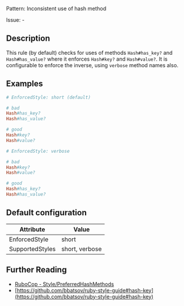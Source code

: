Pattern: Inconsistent use of hash method

Issue: -

## Description

This rule (by default) checks for uses of methods `Hash#has_key?` and `Hash#has_value?` where it enforces `Hash#key?` and `Hash#value?`. It is configurable to enforce the inverse, using `verbose` method names also.

## Examples

```ruby
# EnforcedStyle: short (default)

# bad
Hash#has_key?
Hash#has_value?

# good
Hash#key?
Hash#value?
```
```ruby
# EnforcedStyle: verbose

# bad
Hash#key?
Hash#value?

# good
Hash#has_key?
Hash#has_value?
```

## Default configuration

Attribute | Value
--- | ---
EnforcedStyle | short
SupportedStyles | short, verbose

## Further Reading

* [RuboCop - Style/PreferredHashMethods](https://docs.rubocop.org/rubocop/cops_style.html#stylepreferredhashmethods)
* [https://github.com/bbatsov/ruby-style-guide#hash-key](https://github.com/bbatsov/ruby-style-guide#hash-key)
